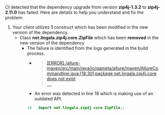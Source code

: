 CI detected that the dependency upgrade from version **zip4j-1.3.2** to **zip4j-2.11.0** has failed. Here are details to help you understand and fix the problem:
1. Your client utilizes **1** construct which has been modified in the new version of the dependency.
   * <summary>Class <b>net.lingala.zip4j.core.ZipFile</b> which has been <b>removed</b> in the new version of the dependency</summary>
            
        *  <summary>The failure is identified from the logs generated in the build process. </summary>
          
            *   >[[ERROR] /allure-maven/src/main/java/io/qameta/allure/maven/AllureCommandline.java:[18,30] package net.lingala.zip4j.core does not exist<br>&nbsp;&nbsp;&nbsp;&nbsp;](https://github.com/chains-project/breaking-good/actions/runs/8110103454/job/22166641300#step:4:1635)
            *   An error was detected in line 18 which is making use of an outdated API.
             ``` java
             18   import net.lingala.zip4j.core.ZipFile;;
            ```
            


